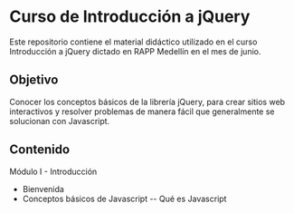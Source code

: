 Curso de Introducción a jQuery
=================

Este repositorio contiene el material didáctico utilizado en el curso Introducción a jQuery dictado en RAPP Medellín en el mes de junio.

Objetivo
-----------------

Conocer los conceptos básicos de la librería jQuery, para crear sitios web interactivos y resolver problemas de manera fácil que generalmente se solucionan con Javascript.


Contenido
-----------------

Módulo I - Introducción
+ Bienvenida
+ Conceptos básicos de Javascript
-- Qué es Javascript